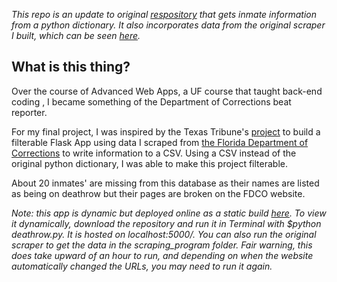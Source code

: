 <i>This repo is an update to original <a href="https://github.com/ceostroff/florida-death-row">respository</a> that gets inmate information from a python dictionary. It also incorporates data from the original scraper I built, which can be seen <a href="https://github.com/ceostroff/inmates">here</a>. </i>
<h2> What is this thing?</h2>

Over the course of Advanced Web Apps, a UF course that taught back-end coding , I became something of the Department of Corrections beat reporter. 


For my final project, I was inspired by the Texas Tribune's <a href="https://apps.texastribune.org/death-row/">project</a> to build a filterable Flask App using data I scraped from <a href="http://www.dc.state.fl.us/activeinmates/deathrowroster.asp">the Florida Department of Corrections</a> to write information to a CSV. Using a CSV instead of the original python dictionary, I was able to make this project filterable.

About 20 inmates' are missing from this database as their names are listed as being on deathrow but their pages are broken on the FDCO website. 

<i>Note: this app is dynamic but deployed online as a static build <a href="http://www.ceostroff.com/florida-death-row/">here</a>. To view it dynamically, download the repository and run it in Terminal with $python deathrow.py. It is hosted on localhost:5000/. You can also run the original scraper to get the data in the scraping_program folder. Fair warning, this does take upward of an hour to run, and depending on when the website automatically changed the URLs, you may need to run it again. </i>




